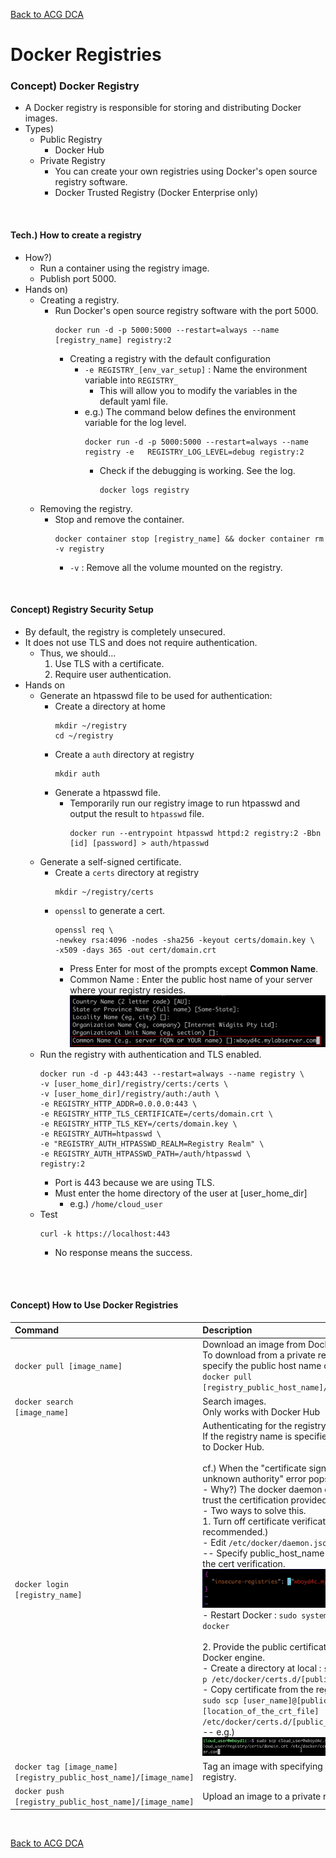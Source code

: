[Back to ACG DCA](../main.md)

# Docker Registries

### Concept) Docker Registry
- A Docker registry is responsible for storing and distributing Docker images.
- Types) 
  - Public Registry
    - Docker Hub
  - Private Registry
    - You can create your own registries using Docker's open source registry software.
    - Docker Trusted Registry (Docker Enterprise only)

<br>

#### Tech.) How to create a registry
- How?)
  - Run a container using the registry image.
  - Publish port 5000. 
- Hands on)
  - Creating a registry.
    - Run Docker's open source registry software with the port 5000.
      ```
      docker run -d -p 5000:5000 --restart=always --name [registry_name] registry:2
      ```
      - Creating a registry with the default configuration
        - ```-e REGISTRY_[env_var_setup]``` : Name the environment variable into ```REGISTRY_```
          - This will allow you to modify the variables in the default yaml file.
        - e.g.) The command below defines the environment variable for the log level.
          ```
          docker run -d -p 5000:5000 --restart=always --name registry -e   REGISTRY_LOG_LEVEL=debug registry:2
          ```
          - Check if the debugging is working. See the log.
            ```
            docker logs registry
            ```
  - Removing the registry.
    - Stop and remove the container.
      ```
      docker container stop [registry_name] && docker container rm -v registry
      ```
      - ```-v``` : Remove all the volume mounted on the registry.


<br>

#### Concept) Registry Security Setup
- By default, the registry is completely unsecured.
- It does not use TLS and does not require authentication.
  - Thus, we should...
    1. Use TLS with a certificate.
    2. Require user authentication.
- Hands on
  - Generate an htpasswd file to be used for authentication:
    - Create a directory at home
      ```
      mkdir ~/registry
      cd ~/registry
      ```
    - Create a ```auth``` directory at registry
      ```
      mkdir auth
      ```
    - Generate a htpasswd file.
      - Temporarily run our registry image to run htpasswd and output the result to  ```htpasswd``` file.
        ```
        docker run --entrypoint htpasswd httpd:2 registry:2 -Bbn [id] [password] > auth/htpasswd
        ```
  - Generate a self-signed certificate. 
    - Create a ```certs``` directory at registry
      ```
      mkdir ~/registry/certs
      ```
    - ```openssl``` to generate a cert.
      ```
      openssl req \
      -newkey rsa:4096 -nodes -sha256 -keyout certs/domain.key \
      -x509 -days 365 -out cert/domain.crt
      ```
      - Press Enter for most of the prompts except **Common Name**.
      - Common Name : Enter the public host name of your server where your registry resides.   
        ![](images/001.png)
  - Run the registry with authentication and TLS enabled.
    ```
    docker run -d -p 443:443 --restart=always --name registry \
    -v [user_home_dir]/registry/certs:/certs \
    -v [user_home_dir]/registry/auth:/auth \
    -e REGISTRY_HTTP_ADDR=0.0.0.0:443 \
    -e REGISTRY_HTTP_TLS_CERTIFICATE=/certs/domain.crt \
    -e REGISTRY_HTTP_TLS_KEY=/certs/domain.key \
    -e REGISTRY_AUTH=htpasswd \
    -e "REGISTRY_AUTH_HTPASSWD_REALM=Registry Realm" \
    -e REGISTRY_AUTH_HTPASSWD_PATH=/auth/htpasswd \
    registry:2
    ```
    - Port is 443 because we are using TLS.
    - Must enter the home directory of the user at [user_home_dir]
      - e.g.) ```/home/cloud_user```
  - Test
    ```
    curl -k https://localhost:443
    ```
    - No response means the success.


<br><br>

#### Concept) How to Use Docker Registries
|Command|Description|
|:------|:----------|
|<code>docker pull [image_name]</code>|Download an image from Docker Hub. <br> To download from a private registry, specify the public host name of it. <br><code>docker pull [registry_public_host_name]/[image_name]</code>|
|<code>docker search [image_name]</code>|Search images. <br> Only works with Docker Hub|
|<code>docker login [registry_name]</code>|Authenticating for the registry. <br> If the registry name is specified, it will login to Docker Hub. <br><br> cf.) When the "certificate signed by unknown authority" error pops-up. <br> - Why?) The docker daemon does not trust the certification provided. <br> - Two ways to solve this. <br> 1. Turn off certificate verification. (Not recommended.) <br> - Edit ```/etc/docker/daemon.json``` <br> -- Specify public_host_name that will skip the cert verification. <br> <img src="images/002.png"> <br> - Restart Docker : ```sudo systemctl restart docker``` <br><br> 2. Provide the public certificate to the Docker engine. <br> - Create a directory at local : ```sudo mkdir -p /etc/docker/certs.d/[public_host_name]``` <br> - Copy certificate from the registry server : ```sudo scp [user_name]@[public_host_name]:[location_of_the_crt_file] /etc/docker/certs.d/[public_host_name]``` <br> -- e.g.) <img src="images/003.png">|
|<code>docker tag [image_name] [registry_public_host_name]/[image_name] </code> |Tag an image with specifying a private registry.|
|<code>docker push [registry_public_host_name]/[image_name] </code>|Upload an image to a private registry..|




<br>

[Back to ACG DCA](../main.md)